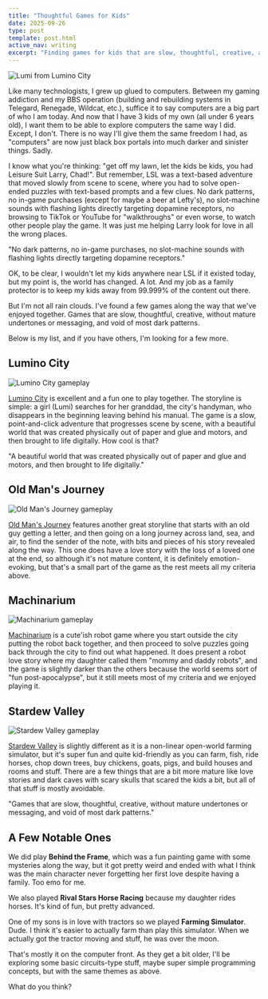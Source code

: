 ```yaml
---
title: "Thoughtful Games for Kids"
date: 2025-09-26
type: post
template: post.html
active_nav: writing
excerpt: "Finding games for kids that are slow, thoughtful, creative, and void of dark patterns in today's digital landscape."
---
```


<img src="/assets/posts/lumino-city-lumi.jpg" alt="Lumi from Lumino City" class="main-image">

Like many technologists, I grew up glued to computers. Between my gaming addiction and my BBS operation (building and rebuilding systems in Telegard, Renegade, Wildcat, etc.), suffice it to say computers are a big part of who I am today. And now that I have 3 kids of my own (all under 6 years old), I want them to be able to explore computers the same way I did. Except, I don't. There is no way I'll give them the same freedom I had, as "computers" are now just black box portals into much darker and sinister things. Sadly.

I know what you're thinking: "get off my lawn, let the kids be kids, you had Leisure Suit Larry, Chad!". But remember, LSL was a text-based adventure that moved slowly from scene to scene, where you had to solve open-ended puzzles with text-based prompts and a few clues. No dark patterns, no in-game purchases (except for maybe a beer at Lefty's), no slot-machine sounds with flashing lights directly targeting dopamine receptors, no browsing to TikTok or YouTube for "walkthroughs" or even worse, to watch other people play the game. It was just me helping Larry look for love in all the wrong places.

<div class="standout-quote">
"No dark patterns, no in-game purchases, no slot-machine sounds with flashing lights directly targeting dopamine receptors."
</div>

OK, to be clear, I wouldn't let my kids anywhere near LSL if it existed today, but my point is, the world has changed. A lot. And my job as a family protector is to keep my kids away from 99.999% of the content out there.

But I'm not all rain clouds. I've found a few games along the way that we've enjoyed together. Games that are slow, thoughtful, creative, without mature undertones or messaging, and void of most dark patterns.

Below is my list, and if you have others, I'm looking for a few more.

## Lumino City

<img src="/assets/posts/lumino-city-game.jpg" alt="Lumino City gameplay" class="game-image">

[Lumino City](https://store.steampowered.com/app/205020/Lumino_City/) is excellent and a fun one to play together. The storyline is simple: a girl (Lumi) searches for her granddad, the city's handyman, who disappears in the beginning leaving behind his manual. The game is a slow, point-and-click adventure that progresses scene by scene, with a beautiful world that was created physically out of paper and glue and motors, and then brought to life digitally. How cool is that?

<div class="standout-quote">
"A beautiful world that was created physically out of paper and glue and motors, and then brought to life digitally."
</div>

## Old Man's Journey

<img src="/assets/posts/old-mans-journey.jpg" alt="Old Man's Journey gameplay" class="game-image">

[Old Man's Journey](http://www.oldmansjourney.com/) features another great storyline that starts with an old guy getting a letter, and then going on a long journey across land, sea, and air, to find the sender of the note, with bits and pieces of his story revealed along the way. This one does have a love story with <span class="spoiler">the loss of a loved one at the end</span>, so although it's not mature content, it is definitely emotion-evoking, but that's a small part of the game as the rest meets all my criteria above.

## Machinarium

<img src="/assets/posts/machinarium-game.jpg" alt="Machinarium gameplay" class="game-image">

[Machinarium](https://amanita-design.net/games/machinarium.html) is a cute'ish robot game where you start outside the city putting the robot back together, and then proceed to solve puzzles going back through the city to find out what happened. It does present a robot love story where my daughter called them "mommy and daddy robots", and the game is slightly darker than the others because the world seems sort of "fun post-apocalypse", but it still meets most of my criteria and we enjoyed playing it.

## Stardew Valley

<img src="/assets/posts/stardew-valley.jpg" alt="Stardew Valley gameplay" class="game-image">

[Stardew Valley](https://www.stardewvalley.net/) is slightly different as it is a non-linear open-world farming simulator, but it's super fun and quite kid-friendly as you can farm, fish, ride horses, chop down trees, buy chickens, goats, pigs, and build houses and rooms and stuff. There are a few things that are a bit more mature like love stories and dark caves with scary skulls that scared the kids a bit, but all of that stuff is mostly avoidable.

<div class="standout-quote">
"Games that are slow, thoughtful, creative, without mature undertones or messaging, and void of most dark patterns."
</div>

## A Few Notable Ones

We did play **Behind the Frame**, which was a fun painting game with some mysteries along the way, but it got pretty weird and ended with what I think was <span class="spoiler">the main character never forgetting her first love despite having a family</span>. Too emo for me.

We also played **Rival Stars Horse Racing** because my daughter rides horses. It's kind of fun, but pretty advanced.

One of my sons is in love with tractors so we played **Farming Simulator**. Dude. I think it's easier to actually farm than play this simulator. When we actually got the tractor moving and stuff, he was over the moon.

That's mostly it on the computer front. As they get a bit older, I'll be exploring some basic circuits-type stuff, maybe super simple programming concepts, but with the same themes as above.

What do you think?